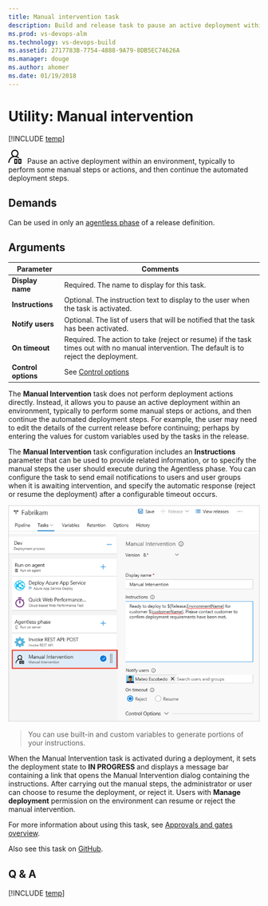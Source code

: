 ```yaml
---
title: Manual intervention task 
description: Build and release task to pause an active deployment within an environment in VSTS and TFS
ms.prod: vs-devops-alm
ms.technology: vs-devops-build
ms.assetid: 2717783B-7754-4888-9A79-8DB5EC74626A
ms.manager: douge
ms.author: ahomer
ms.date: 01/19/2018
---
```


# Utility: Manual intervention

[!INCLUDE [temp](../../_shared/version-tfs-2015-update.md)]

![icon](_img/manual-intervention.png) &nbsp; Pause an active deployment within an environment, typically to perform some manual steps or actions, and then continue the automated deployment steps.

## Demands

Can be used in only an [agentless phase](../../concepts/process/phases.md#agentless-phase) of a release definition.

## Arguments

| Parameter | Comments |
| --- | --- |
| **Display name** | Required. The name to display for this task. |
| **Instructions** | Optional. The instruction text to display to the user when the task is activated. |
| **Notify users** | Optional. The list of users that will be notified that the task has been activated. |
| **On timeout** | Required. The action to take (reject or resume) if the task times out with no manual intervention. The default is to reject the deployment. |
| **Control options** | See [Control options](../../concepts/process/tasks.md#controloptions) |

The **Manual Intervention** task does not perform deployment actions directly.
Instead, it allows you to pause an active deployment within an environment, typically to perform some
manual steps or actions, and then continue the automated deployment steps. For example, the user may
need to edit the details of the current release before continuing; perhaps by entering the values for
custom variables used by the tasks in the release.

The **Manual Intervention** task configuration includes an **Instructions** parameter that
can be used to provide related information, or to specify the manual steps
the user should execute during the Agentless phase. You can configure the task to
send email notifications to users and user groups when it is awaiting intervention,
and specify the automatic response (reject or resume the deployment) after a configurable
timeout occurs.

![Configuring a Manual Intervention task](_img/maninter-use-variables.png)

> You can use built-in and custom variables to generate portions of your instructions.

When the Manual Intervention task is activated during a deployment, it sets
the deployment state to **IN PROGRESS** and displays
a message bar containing  a link that opens the Manual Intervention dialog containing the instructions.
After carrying out the manual steps, the administrator or user can choose to resume the deployment, or reject it.
Users with **Manage deployment** permission on the environment can resume or reject the manual intervention.

For more information about using this task, see [Approvals and gates overview](../../concepts/definitions/release/approvals/index.md).

Also see this task on [GitHub](https://github.com/Microsoft/vsts-tasks/tree/master/Tasks/ManualIntervention).

## Q & A

<!-- BEGINSECTION class="md-qanda" -->

[!INCLUDE [temp](../../_shared/qa-versions.md)]

<!-- ENDSECTION -->

